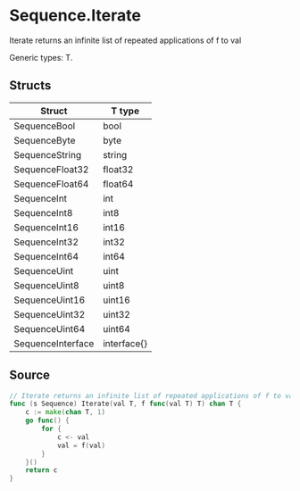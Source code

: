 # Sequence.Iterate

Iterate returns an infinite list of repeated applications of f to val

Generic types: T.

## Structs

| Struct | T type |
| ------ | ------ |
| SequenceBool | bool |
| SequenceByte | byte |
| SequenceString | string |
| SequenceFloat32 | float32 |
| SequenceFloat64 | float64 |
| SequenceInt | int |
| SequenceInt8 | int8 |
| SequenceInt16 | int16 |
| SequenceInt32 | int32 |
| SequenceInt64 | int64 |
| SequenceUint | uint |
| SequenceUint8 | uint8 |
| SequenceUint16 | uint16 |
| SequenceUint32 | uint32 |
| SequenceUint64 | uint64 |
| SequenceInterface | interface{} |


## Source

```go
// Iterate returns an infinite list of repeated applications of f to val
func (s Sequence) Iterate(val T, f func(val T) T) chan T {
	c := make(chan T, 1)
	go func() {
		for {
			c <- val
			val = f(val)
		}
	}()
	return c
}
```
